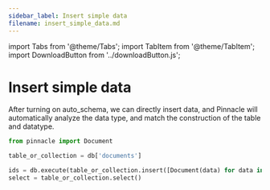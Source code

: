 ```yaml
---
sidebar_label: Insert simple data
filename: insert_simple_data.md
---
```

import Tabs from '@theme/Tabs';
import TabItem from '@theme/TabItem';
import DownloadButton from '../downloadButton.js';


<!-- TABS -->
# Insert simple data

After turning on auto_schema, we can directly insert data, and Pinnacle will automatically analyze the data type, and match the construction of the table and datatype.

```python
from pinnacle import Document

table_or_collection = db['documents']

ids = db.execute(table_or_collection.insert([Document(data) for data in datas]))
select = table_or_collection.select()
```

<DownloadButton filename="insert_simple_data.md" />
